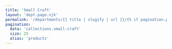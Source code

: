 ```yaml
---
title: 'Small Craft'
layout: 'dept-page.njk'
permalink: '/departments/{{ title | slugify | url }}/{% if pagination.pageNumber > 0 %}{{pagination.pageNumber | plus: 1 }}/{% endif %}'
pagination:
  data: 'collections.small-craft'
  size: 25
  alias: 'products'
---
```

